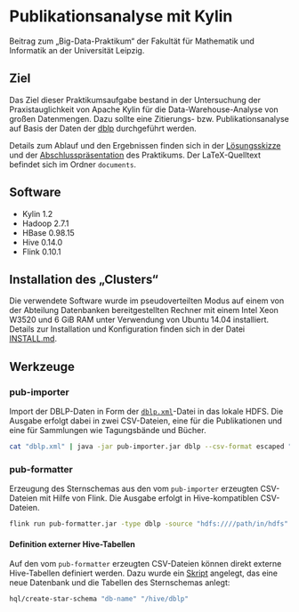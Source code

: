 # Publikationsanalyse mit Kylin

Beitrag zum „Big-Data-Praktikum“ der Fakultät für Mathematik und Informatik
an der Universität Leipzig.

## Ziel

Das Ziel dieser Praktikumsaufgabe bestand in der Untersuchung der
Praxistauglichkeit von Apache Kylin für die Data-Warehouse-Analyse von großen
Datenmengen. Dazu sollte eine Zitierungs- bzw. Publikationsanalyse auf Basis der Daten der [dblp]
durchgeführt werden.

Details zum Ablauf und den Ergebnissen finden sich in der
[Lösungsskizze][solution] und der [Abschlusspräsentation][presentation]
des Praktikums. Der LaTeX-Quelltext befindet sich im Ordner `documents`.

## Software

* Kylin 1.2
* Hadoop 2.7.1
* HBase 0.98.15
* Hive 0.14.0
* Flink 0.10.1

## Installation des „Clusters“

Die verwendete Software wurde im pseudoverteilten Modus auf einem von der
Abteilung Datenbanken bereitgestellten Rechner mit einem Intel Xeon W3520
und 6 GiB RAM unter Verwendung von Ubuntu 14.04 installiert. Details zur
Installation und Konfiguration finden sich in der Datei [INSTALL.md][install].

## Werkzeuge

### pub-importer

Import der DBLP-Daten in Form der [`dblp.xml`][xml]-Datei in das lokale HDFS.
Die Ausgabe erfolgt dabei in zwei CSV-Dateien, eine für die Publikationen und
eine für Sammlungen wie Tagungsbände und Bücher.

```sh
cat "dblp.xml" | java -jar pub-importer.jar dblp --csv-format escaped "/path/in/hdfs"
```

### pub-formatter

Erzeugung des Sternschemas aus den vom `pub-importer` erzeugten CSV-Dateien
mit Hilfe von Flink. Die Ausgabe erfolgt in Hive-kompatiblen CSV-Dateien.

```sh
flink run pub-formatter.jar -type dblp -source "hdfs:////path/in/hdfs" -target "hdfs:////hive/dblp"
```

#### Definition externer Hive-Tabellen

Auf den vom `pub-formatter` erzeugten CSV-Dateien können direkt externe
Hive-Tabellen definiert werden. Dazu wurde ein [Skript][hqlscript] angelegt,
das eine neue Datenbank und die Tabellen des Sternschemas anlegt:

```sh
hql/create-star-schema "db-name" "/hive/dblp"
```

[solution]: ./documents/solution-outline.pdf
[presentation]: ./documents/presentation.pdf
[dblp]: http://dblp.uni-trier.de/
[install]: ./INSTALL.md
[xml]: http://dblp.uni-trier.de/xml/
[hqlscript]: ./hql/create-star-schema
